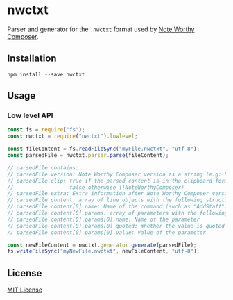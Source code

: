 # nwctxt

Parser and generator for the `.nwctxt` format used by [Note Worthy Composer](https://noteworthycomposer.com/).

## Installation

```
npm install --save nwctxt
```

## Usage

### Low level API

```js
const fs = require("fs");
const nwctxt = require("nwctxt").lowlevel;

const fileContent = fs.readFileSync("myFile.nwctxt", "utf-8");
const parsedFile = nwctxt.parser.parse(fileContent);

// parsedFile contains:
// parsedFile.version: Note Worthy Composer version as a string (e.g: "2.75")
// parsedFile.clip: true if the parsed content is in the clipboard format (!NoteWorthyComposerClip),
//                  false otherwise (!NoteWorthyComposer)
// parsedFile.extra: Extra information after Note Worthy Composer version (e.g. "Single")
// parsedFile.content: array of line objects with the following structure:
// parsedFile.content[0].name: Name of the command (such as "AddStaff")
// parsedFile.content[0].params: array of parameters with the following structure:
// parsedFile.content[0].params[0].name: Name of the parameter
// parsedFile.content[0].params[0].quoted: Whether the value is quoted
// parsedFile.content[0].params[0].value: Value of the parameter

const newFileContent = nwctxt.generator.generate(parsedFile);
fs.writeFileSync("myNewFile.nwctxt", newFileContent, "utf-8");
```

## License

[MIT License](./LICENSE)
